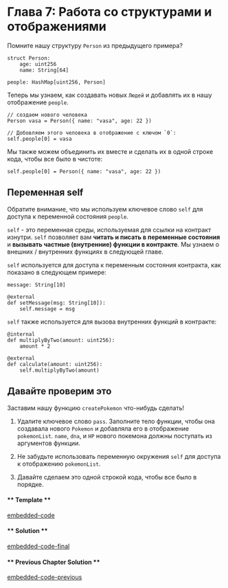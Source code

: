 <!-- Add translation for the following page: https://vyper.fun/#/1/working_with_structs
Do NOT change the code below. The below code runs the code editor -->

# Глава 7: Работа со структурами и отображениями

Помните нашу структуру `Person` из предыдущего примера?

```vyper
struct Person:
    age: uint256
    name: String[64]

people: HashMap[uint256, Person]
```

Теперь мы узнаем, как создавать новых `Людей` и добавлять их в нашу отображение `people`.

```vyper
// создаем нового человека
Person vasa = Person({ name: "vasa", age: 22 })

// Добовляем этого человека в отображение с ключом `0`:
self.people[0] = vasa
```

Мы также можем объединить их вместе и сделать их в одной строке кода, чтобы все было в чистоте:

```vyper
self.people[0] = Person({ name: "vasa", age: 22 })
```

## Переменная self

Обратите внимание, что мы используем ключевое слово `self` для доступа к переменной состояния `people`.

`self` - это переменная среды, используемая для ссылки на контракт изнутри. `self` позволяет вам **читать и писать в переменные состояния** и **вызывать частные (внутренние) функции в контракте**. Мы узнаем о внешних / внутренних функциях в следующей главе.

`self` используется для доступа к переменным состояния контракта, как показано в следующем примере:

```vyper
message: String[10]

@external
def setMessage(msg: String[10]):
    self.message = msg
```

`self` также используется для вызова внутренних функций в контракте:

```vyper
@internal
def multiplyByTwo(amount: uint256):
    amount * 2

@external
def calculate(amount: uint256):
    self.multiplyByTwo(amount)
```

## Давайте проверим это

Заставим нашу функцию `createPokemon` что-нибудь сделать!

1. Удалите ключевое слово `pass`. Заполните тело функции, чтобы она создавала нового `Pokemon` и добавляла его в отображение `pokemonList`. `name`, `dna`, и `HP` нового покемона должны поступать из аргументов функции.

2. Не забудьте использовать переменную окружения `self` для доступа к отображению `pokemonList`.

3. Давайте сделаем это одной строкой кода, чтобы все было в порядке.

<!-- tabs:start -->

#### ** Template **

[embedded-code](../../assets/1/1.7-template-code.vy ':include :type=code embed-template')

#### ** Solution **

[embedded-code-final](../../assets/1/1.7-finished-code.vy ':include :type=code embed-final')

#### ** Previous Chapter Solution **

[embedded-code-previous](../../assets/1/1.6-finished-code.vy ':include :type=code embed-previous')

<!-- tabs:end -->
